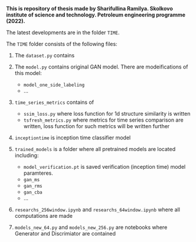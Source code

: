 **This is repository of thesis made by Sharifullina Ramilya.
Skolkovo institute of science and technology.
Petroleum engineering programme (2022).**


The latest developments are in the folder `TIME`.

The `TIME` folder consists of the following files:
1. The `dataset.py` contains 
2. The `model.py` contains original GAN model.
There are modeifications of this model: 
	- `model_one_side_labeling` 
	- ...
3. `time_series_metrics` contains of
	- `ssim_loss.py` where loss function for 1d structure similarity is written
	- `tsfresh_metrics.py` where metrics for time series comparison are written, loss function for such metrics will be written further

4. `inceptiontime` is inception time classifier model

5. `trained_models` is a folder where all pretrained models are located including:  
	- `model_verification.pt` is saved verification (inception time) model paramteres.  
	- `gan_ms`  
	- `gan_rms`  
	- `gan_cba`  
	- ...  

6. `researchs_256window.ipynb` and `researchs_64window.ipynb` where all computations are made 

7. `models_new_64.py` and `models_new_256.py` are notebooks where Generator and Discrimiator are contained  
